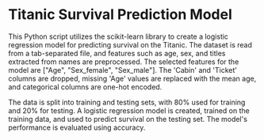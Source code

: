 # Titanic Survival Prediction Model

This Python script utilizes the scikit-learn library to create a logistic regression model for predicting survival on the Titanic. The dataset is read from a tab-separated file, and features such as age, sex, and titles extracted from names are preprocessed. The selected features for the model are ["Age", "Sex_female", "Sex_male"]. The 'Cabin' and 'Ticket' columns are dropped, missing 'Age' values are replaced with the mean age, and categorical columns are one-hot encoded.

The data is split into training and testing sets, with 80% used for training and 20% for testing. A logistic regression model is created, trained on the training data, and used to predict survival on the testing set. The model's performance is evaluated using accuracy.
